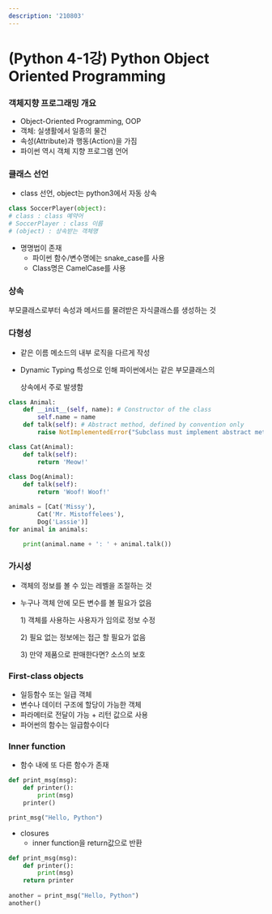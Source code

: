 ```yaml
---
description: '210803'
---
```


# \(Python 4-1강\) Python Object Oriented Programming

### 객체지향 프로그래밍 개요

* Object-Oriented Programming, OOP
* 객체: 실생활에서 일종의 물건
* 속성\(Attribute\)과 행동\(Action\)을 가짐
* 파이썬 역시 객체 지향 프로그램 언어



### 클래스 선언

* class 선언, object는 python3에서 자동 상속

```python
class SoccerPlayer(object):
# class : class 예약어
# SoccerPlayer : class 이름
# (object) : 상속받는 객체명
```

* 명명법이 존재
  * 파이썬 함수/변수명에는 snake\_case를 사용
  * Class명은 CamelCase를 사용



### 상속

부모클래스로부터 속성과 메서드를 물려받은 자식클래스를 생성하는 것



### 다형성

* 같은 이름 메소드의 내부 로직을 다르게 작성
* Dynamic Typing 특성으로 인해 파이썬에서는 같은 부모클래스의

  상속에서 주로 발생함

```python
class Animal:
    def __init__(self, name): # Constructor of the class
        self.name = name
    def talk(self): # Abstract method, defined by convention only
        raise NotImplementedError("Subclass must implement abstract method")

class Cat(Animal):
    def talk(self):
        return 'Meow!'
        
class Dog(Animal):
    def talk(self):
        return 'Woof! Woof!'

animals = [Cat('Missy'),
        Cat('Mr. Mistoffelees'),
        Dog('Lassie')]
for animal in animals:

    print(animal.name + ': ' + animal.talk())
```



### 가시성

* 객체의 정보를 볼 수 있는 레벨을 조절하는 것
* 누구나 객체 안에 모든 변수를 볼 필요가 없음

  1\) 객체를 사용하는 사용자가 임의로 정보 수정

  2\) 필요 없는 정보에는 접근 할 필요가 없음

  3\) 만약 제품으로 판매한다면? 소스의 보호



### First-class objects

* 일등함수 또는 일급 객체
* 변수나 데이터 구조에 할당이 가능한 객체
* 파라메터로 전달이 가능 + 리턴 값으로 사용
* 파어썬의 함수는 일급함수이다



### Inner function

* 함수 내에 또 다른 함수가 존재

```python
def print_msg(msg):
    def printer():
        print(msg)
    printer()

print_msg("Hello, Python")
```

* closures
  * inner function을 return값으로 반환

```python
def print_msg(msg):
    def printer():
        print(msg)
    return printer
    
another = print_msg("Hello, Python")
another()
```

